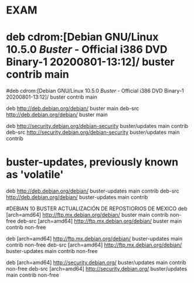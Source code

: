 # EXAM

# 

# deb cdrom:[Debian GNU/Linux 10.5.0 _Buster_ - Official i386 DVD Binary-1 20200801-13:12]/ buster contrib main

#deb cdrom:[Debian GNU/Linux 10.5.0 _Buster_ - Official i386 DVD Binary-1 20200801-13:12]/ buster contrib main

deb http://deb.debian.org/debian/ buster main
deb-src http://deb.debian.org/debian/ buster main

deb http://security.debian.org/debian-security buster/updates main contrib
deb-src http://security.debian.org/debian-security buster/updates main contrib

# buster-updates, previously known as 'volatile'
deb http://deb.debian.org/debian/ buster-updates main contrib
deb-src http://deb.debian.org/debian/ buster-updates main contrib

#DEBIAN 10 BUSTER ACTUALIZACIÓN DE REPOSTIORIOS DE MEXICO
deb [arch=amd64] http://ftp.mx.debian.org/debian/ buster main contrib non-free
deb-src [arch=amd64] http://ftp.mx.debian.org/debian/ buster main contrib non-free

deb [arch=amd64] http://ftp.mx.debian.org/debian/ buster-updates main contrib non-free
deb-src [arch=amd64] http://ftp.mx.debian.org/debian/ buster-updates main contrib non-free

deb [arch=amd64] http://security.debian.org/ buster/updates main contrib non-free
deb-src [arch=amd64] http://security.debian.org/ buster/updates main contrib non-free
